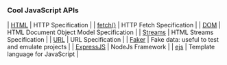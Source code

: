 <h3> Cool JavaScript APIs </h3>

| [HTML](https://html.spec.whatwg.org/multipage/) | HTTP Specification |
| [fetch()](https://fetch.spec.whatwg.org/) | HTTP Fetch Specification |
| [DOM](https://dom.spec.whatwg.org/) | HTML Document Object Model Specification |
| [Streams](https://streams.spec.whatwg.org/) | HTML Streams Specification |
| [URL](https://url.spec.whatwg.org/) | URL Specification |
| [Faker](https://fakerjs.dev/) | Fake data: useful to test and emulate projects |
| [ExpressJS](https://expressjs.com/en/5x/api.html) | NodeJs Framework |
| [ejs](https://ejs.co/) | Template language for JavaScript |
